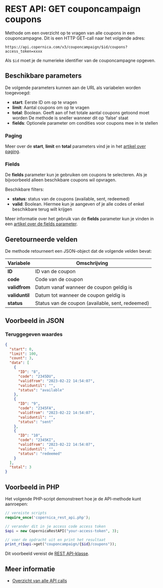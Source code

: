 # REST API: GET couponcampaign coupons

Methode om een overzicht op te vragen van alle coupons in een couponcampagne.
Dit is een HTTP GET-call naar het volgende adres:

`https://api.copernica.com/v3/couponcampaign/$id/coupons?access_token=xxxx`

Als `$id` moet je de numerieke identifier van de couponcampagne opgeven.

## Beschikbare parameters
De volgende parameters kunnen aan de URL als variabelen worden toegevoegd:

* **start**: Eerste ID om op te vragen
* **limit**: Aantal coupons om op te vragen
* **total**: Boolean. Geeft aan of het totale aantal coupons getoond moet worden
De methode is sneller wanneer dit op 'false' staat
* **fields**: Optionele parameter om condities voor coupons mee in te stellen

### Paging

Meer over de **start**, **limit** en **total** parameters vind je in het [artikel over paging](rest-paging). 

### Fields 

De **fields** parameter kun je gebruiken om coupons te selecteren. Als je bijvoorbeeld
alleen beschikbare coupons wil opvragen. 

Beschikbare filters:
* **status**: status van de coupons (available, sent, redeemed)
* **valid**: Boolean. Hiermee kun je aangeven of je alle codes of enkel beschikbare terug wilt krijgen

Meer informatie over het gebruik van de **fields** parameter kun je vinden in een 
[artikel over de fields parameter](rest-fields-parameter).

## Geretourneerde velden

De methode retourneert een JSON-object dat de volgende velden bevat:

| Variabele         | Omschrijving                                                                      |
|-------------------|-----------------------------------------------------------------------------------|
| **ID**            | ID van de coupon                                                                  |
| **code**          | Code van de coupon                                                                |
| **validfrom**     | Datum vanaf wanneer de coupon geldig is                                           |
| **validuntil**    | Datum tot wanneer de coupon geldig is                                             |
| **status**        | Status van de coupon (available, sent, redeemed)                                  |

## Voorbeeld in JSON

### Teruggegeven waardes
```json
{
  "start": 0,
  "limit": 100,
  "count": 3,
  "data": [
    {
      "ID": "8",
      "code": "2345DU",
      "validfrom": "2023-02-22 14:54:07",
      "validuntil": "",
      "status": "available"
    },
    {
      "ID": "9",
      "code": "2345FA",
      "validfrom": "2023-02-22 14:54:07",
      "validuntil": "",
      "status": "sent"
    },
    {
      "ID": "10",
      "code": "2345KI",
      "validfrom": "2023-02-22 14:54:07",
      "validuntil": "",
      "status": "redeemed"
    }
  ],
  "total": 3
}
```

## Voorbeeld in PHP

Het volgende PHP-script demonstreert hoe je de API-methode kunt aanroepen:

```php
// vereiste scripts
require_once('copernica_rest_api.php');

// verander dit in je access code access token
$api = new CopernicaRestAPI("your-access-token", 3);

// voer de opdracht uit en print het resultaat
print_r($api->get("couponcampaign/{$id}/coupons"));
```

Dit voorbeeld vereist de [REST API-klasse](rest-php).

## Meer informatie
* [Overzicht van alle API calls](rest-api)
